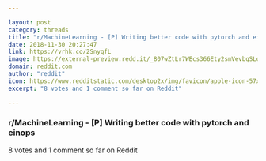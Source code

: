```yaml
---

layout: post
category: threads
title: "r/MachineLearning - [P] Writing better code with pytorch and einops"
date: 2018-11-30 20:27:47
link: https://vrhk.co/2SnyqfL
image: https://external-preview.redd.it/_807wZtLr7WEcs366Ety2smVevbqSLqTcSqpT0-fqFw.jpg?auto=webp&s=c3b1aa741922bfaa77ff7b021f6196417bdf121b
domain: reddit.com
author: "reddit"
icon: https://www.redditstatic.com/desktop2x/img/favicon/apple-icon-57x57.png
excerpt: "8 votes and 1 comment so far on Reddit"

---
```


### r/MachineLearning - [P] Writing better code with pytorch and einops

8 votes and 1 comment so far on Reddit